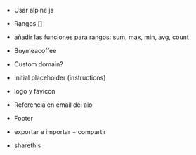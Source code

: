 * Usar alpine js

* Rangos []
* añadir las funciones para rangos: sum, max, min, avg, count


* Buymeacoffee
* Custom domain?
* Initial placeholder (instructions)
* logo y favicon
* Referencia en email del aio
* Footer
* exportar e importar + compartir
* sharethis
